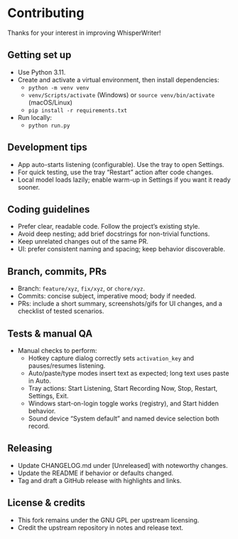 # Contributing

Thanks for your interest in improving WhisperWriter!

## Getting set up
- Use Python 3.11.
- Create and activate a virtual environment, then install dependencies:
  - `python -m venv venv`
  - `venv/Scripts/activate` (Windows) or `source venv/bin/activate` (macOS/Linux)
  - `pip install -r requirements.txt`
- Run locally:
  - `python run.py`

## Development tips
- App auto-starts listening (configurable). Use the tray to open Settings.
- For quick testing, use the tray “Restart” action after code changes.
- Local model loads lazily; enable warm-up in Settings if you want it ready sooner.

## Coding guidelines
- Prefer clear, readable code. Follow the project’s existing style.
- Avoid deep nesting; add brief docstrings for non-trivial functions.
- Keep unrelated changes out of the same PR.
- UI: prefer consistent naming and spacing; keep behavior discoverable.

## Branch, commits, PRs
- Branch: `feature/xyz`, `fix/xyz`, or `chore/xyz`.
- Commits: concise subject, imperative mood; body if needed.
- PRs: include a short summary, screenshots/gifs for UI changes, and a checklist of tested scenarios.

## Tests & manual QA
- Manual checks to perform:
  - Hotkey capture dialog correctly sets `activation_key` and pauses/resumes listening.
  - Auto/paste/type modes insert text as expected; long text uses paste in Auto.
  - Tray actions: Start Listening, Start Recording Now, Stop, Restart, Settings, Exit.
  - Windows start-on-login toggle works (registry), and Start hidden behavior.
  - Sound device “System default” and named device selection both record.

## Releasing
- Update CHANGELOG.md under [Unreleased] with noteworthy changes.
- Update the README if behavior or defaults changed.
- Tag and draft a GitHub release with highlights and links.

## License & credits
- This fork remains under the GNU GPL per upstream licensing.
- Credit the upstream repository in notes and release text.
